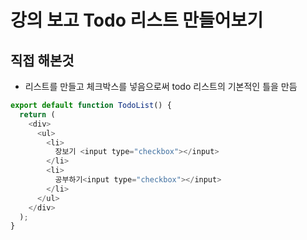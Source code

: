 # 강의 보고 Todo 리스트 만들어보기

## 직접 해본것

- 리스트를 만들고 체크박스를 넣음으로써 todo 리스트의 기본적인 틀을 만듬

```js
export default function TodoList() {
  return (
    <div>
      <ul>
        <li>
          장보기 <input type="checkbox"></input>
        </li>
        <li>
          공부하기<input type="checkbox"></input>
        </li>
      </ul>
    </div>
  );
}
```
